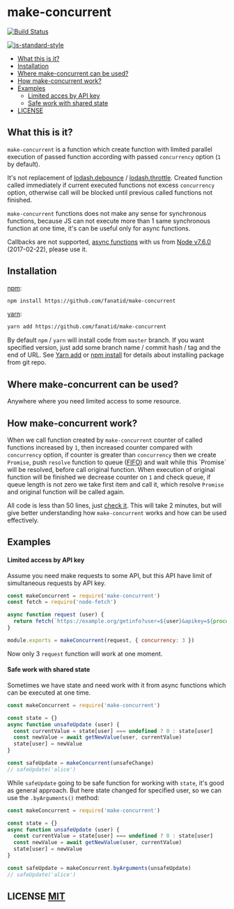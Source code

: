 # make-concurrent

[![Build Status](https://img.shields.io/travis/fanatid/make-concurrent.svg?branch=master&style=flat-square)](https://travis-ci.org/fanatid/make-concurrent)

[![js-standard-style](https://cdn.rawgit.com/feross/standard/master/badge.svg)](https://github.com/feross/standard)

  - [What this is it?](#what-this-is-it)
  - [Installation](#installation)
  - [Where make-concurrent can be used?](#where-make-concurrent-can-be-used)
  - [How make-concurrent work?](#how-make-concurrent-work)
  - [Examples](#examples)
    - [Limited acces by API key](#limited-acces-by-api-key)
    - [Safe work with shared state](#safe-work-with-shared-state)
  - [LICENSE](#license)

## What this is it?

`make-concurrent` is a function which create function with limited parallel execution of passed function according with passed `concurrency` option (`1` by default).

It's not replacement of [lodash.debounce](https://lodash.com/docs#debounce) / [lodash.throttle](https://lodash.com/docs#throttle). Created function called immediately if current executed functions not excess `concurrency` option, otherwise call will be blocked until previous called functions not finished.

`make-concurrent` functions does not make any sense for synchronous functions, because JS can not execute more than 1 same synchronous function at one time, it's can be useful only for async functions.

Callbacks are not supported, [async functions](https://node.green/#ES2017-features-async-functions) with us from [Node v7.6.0](https://nodejs.org/en/blog/release/v7.6.0/) (2017-02-22), please use it.

## Installation

[npm](https://www.npmjs.com/):

```bash
npm install https://github.com/fanatid/make-concurrent
```

[yarn](https://yarnpkg.com/):

```bash
yarn add https://github.com/fanatid/make-concurrent
```

By default `npm` / `yarn` will install code from `master` branch. If you want specified version, just add some branch name / commit hash / tag and the end of URL. See [Yarn add](https://yarnpkg.com/lang/en/docs/cli/add/) or [npm install](https://docs.npmjs.com/cli/install) for details about installing package from git repo.

## Where make-concurrent can be used?

Anywhere where you need limited access to some resource.

## How make-concurrent work?

When we call function created by `make-concurrent` counter of called functions increased by `1`, then increased counter compared with `concurrency` option, if counter is greater than `concurrency` then we create `Promise`, push `resolve` function to queue ([FIFO](https://en.wikipedia.org/wiki/FIFO_(computing_and_electronics))) and wait while this `Promise` will be resolved, before call original function. When execution of original function will be finished we decrease counter on `1` and check queue, if queue length is not zero we take first item and call it, which resolve `Promise` and original function will be called again.

All code is less than 50 lines, just [check it](index.js). This will take 2 minutes, but will give better understanding how `make-concurrent` works and how can be used effectively.

## Examples

#### Limited access by API key

Assume you need make requests to some API, but this API have limit of simultaneous requests by API key.

```js
const makeConcurrent = require('make-concurrent')
const fetch = require('node-fetch')

async function request (user) {
  return fetch(`https://example.org/getinfo?user=${user}&apikey=${process.env.API_KEY}`)
}

module.exports = makeConcurrent(request, { concurrency: 3 })
```

Now only 3 `request` function will work at one moment.

#### Safe work with shared state

Sometimes we have state and need work with it from async functions which can be executed at one time.

```js
const makeConcurrent = require('make-concurrent')

const state = {}
async function unsafeUpdate (user) {
  const currentValue = state[user] === undefined ? 0 : state[user]
  const newValue = await getNewValue(user, currentValue)
  state[user] = newValue
}

const safeUpdate = makeConcurrent(unsafeChange)
// safeUpdate('alice')
```

While `safeUpdate` going to be safe function for working with `state`, it's good as general approach. But here state changed for specified user, so we can use the `.byArguments()` method:

```js
const makeConcurrent = require('make-concurrent')

const state = {}
async function unsafeUpdate (user) {
  const currentValue = state[user] === undefined ? 0 : state[user]
  const newValue = await getNewValue(user, currentValue)
  state[user] = newValue
}

const safeUpdate = makeConcurrent.byArguments(unsafeUpdate)
// safeUpdate('alice')
```

## LICENSE [MIT](LICENSE)
